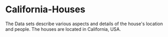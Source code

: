# California-Houses
The Data sets describe various aspects and details of the house's location and people. The houses are located in California, USA.





